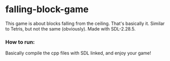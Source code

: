 # falling-block-game

This game is about blocks falling from the ceiling. That's basically it. Similar to Tetris, but not the same (obviously). Made with SDL-2.28.5.

### How to run:
Basically compile the cpp files with SDL linked, and enjoy your game!